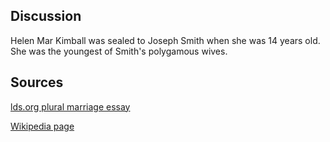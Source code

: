 <h2>Discussion</h2>

<p>Helen Mar Kimball was sealed to Joseph Smith when she was 14 years old.  She was the youngest of Smith's polygamous wives.</p>

<h2>Sources</h2>

<p><a href="https://www.lds.org/topics/plural-marriage-in-kirtland-and-nauvoo">lds.org plural marriage essay</a></p>

<p><a href="https://en.wikipedia.org/wiki/Helen_Mar_Kimball">Wikipedia page</a></p>
